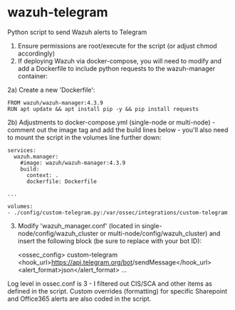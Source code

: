# wazuh-telegram
Python script to send Wazuh alerts to Telegram

1) Ensure permissions are root/execute for the script (or adjust chmod accordingly)
2) If deploying Wazuh via docker-compose, you will need to modify and add a Dockerfile to include python requests to the wazuh-manager container:

2a) Create a new 'Dockerfile':

    FROM wazuh/wazuh-manager:4.3.9
    RUN apt update && apt install pip -y && pip install requests

2b) Adjustments to docker-compose.yml (single-node or multi-node) - comment out the image tag and add the build lines below - you'll also need to mount the script in the volumes line further down:
    
    services:
      wazuh.manager:
        #image: wazuh/wazuh-manager:4.3.9
        build:
          context: .
          dockerfile: Dockerfile

    ...

    volumes:
    - ./config/custom-telegram.py:/var/ossec/integrations/custom-telegram

3) Modify 'wazuh_manager.conf' (located in single-node/config/wazuh_cluster or multi-node/config/wazuh_cluster) and insert the following block (be sure to replace <YOURBOTID> with your bot ID):

    <ossec_config>
      <global>
        <integration>
          <name>custom-telegram</name>
          <hook_url>https://api.telegram.org/bot<YOURBOTID>/sendMessage</hook_url>
          <alert_format>json</alert_format>
        </integration>
      ...

Log level in ossec.conf is 3 - I filtered out CIS/SCA and other items as defined in the script. Custom overrides (formatting) for specific Sharepoint and Office365 alerts are also coded in the script.

